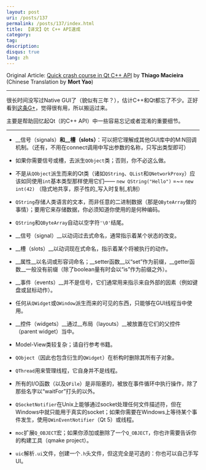```yaml
---
layout: post
uri: /posts/137
permalink: /posts/137/index.html
title: 【译文】Qt C++ API速成
category:
tag:
description:
disqus: true
lang: zh
---
```

Original Article: [Quick crash course in Qt C++ API](https://plus.google.com/108138837678270193032/posts/PFi1ZC9kmmY) by __Thiago Macieira__  
(Chinese Translation by __Mort Yao__)

***

很长时间没写过Native GUI了（貌似有三年？），估计C++和Qt都忘了不少。正好看到[这条G+](https://plus.google.com/108138837678270193032/posts/PFi1ZC9kmmY)，觉得很有用，所以搬运过来。

主要是帮助回忆起Qt（的C++ API）中一些容易忘记或者混淆的重要细节。

***

* __信号（signals）__和__槽（slots）__：可以把它理解成其他GUI库中的M:N回调机制。（还有，不用在connect调用中写出参数的名称，只写出类型即可）

* 如果你需要信号或槽，去派生`QObject`类；否则，你不必这么做。

* 不是从`QObject`派生而来的Qt类（诸如`QString`、`QList`和`QNetworkProxy`）应该如同使用`int`基本类型那样使用它们—— `new QString("Hello")` =~= `new int(42)` （隐式地共享，原子性的_写入时复制_机制）

* `QString`存储人类语言的文本，而非任意的二进制数据（那是`QByteArray`做的事情）；要用它来存储数据，你必须知道你使用的是何种编码。

* `QString`和`QByteArray`自动以空字符`'\0'`结尾。

* __信号（signal）__以动词过去式命名，通常指示着某个状态的改变。

* __槽（slots）__以动词现在式命名，指示着某个将被执行的动作。

* __属性__以名词或形容词命名；__setter函数__以“set”作为前缀，__getter函数__一般没有前缀（除了boolean量有时会以“is”作为前缀之外）。

* __事件（events）__并不是信号，它们通常用来指示来自外部的因素（例如键盘或鼠标动作）。

* 任何从`QWidget`或`QWindow`派生而来的可见的东西，只能够在GUI线程当中使用。

* __控件（widgets）__通过__布局（layouts）__被放置在它们的父控件（parent widget）当中。

* Model-View类较复杂；请自行参考书籍。

* `QObject`（因此也包含衍生的`QWidget`）在析构时删除其所有子对象。

* `QThread`用来管理线程，它自身并不是线程。

* 所有的I/O函数（以及`QFile`）是非阻塞的，被放在事件循环中执行操作，除了那些名字以“waitFor”打头的以外。

* `QSocketNotifier`在Unix上能够通过socket处理任何文件描述符，但在Windows中就只能用于真实的socket；如果你需要在Windows上等待某个事件发生，使用`QWinEventNotifier`（Qt 5）或线程。

* `moc`扩展`Q_OBJECT`宏；如果你添加或删除了一个`Q_OBJECT`，你也许需要告诉你的构建工具（qmake project）。

* `uic`解析`.ui`文件，创建一个`.h`头文件，但这完全是可选的：你也可以自己手写UI。

